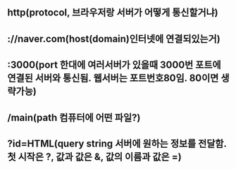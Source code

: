 ## http(protocol, 브라우저랑 서버가 어떻게 통신할거냐)

## ://naver.com(host(domain)인터넷에 연결되있는거)

## :3000(port 한대에 여러서버가 있을때 3000번 포트에 연결된 서버와 통신됨. 웹서버는 포트번호80임. 80이면 생략가능)

## /main(path 컴퓨터에 어떤 파일?)

## ?id=HTML(query string 서버에 원하는 정보를 전달함. 첫 시작은 ?, 값과 값은 &, 값의 이름과 값은 =)
